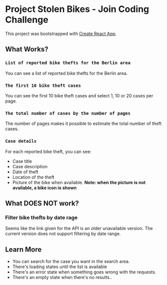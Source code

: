 # Project Stolen Bikes - Join Coding Challenge


This project was bootstrapped with [Create React App](https://github.com/facebook/create-react-app).

## What Works?

### `List of reported bike thefts for the Berlin area`

You can see a list of reported bike thefts for the Berlin area.

### `The first 10 bike theft cases`

You can see the first 10 bike theft cases and select 1, 10 or 20 cases per page.

### `The total number of cases by the number of pages`

The number of pages makes it possible to estimate the total number of theft cases.

### `Case details`



For each reported bike theft, you can see: 
- Case title
- Case description
- Date of theft
- Location of the theft
- Picture of the bike when available. 
**Note: when the picture is not available, a bike icon is shown**


## What DOES NOT work?

### Filter bike thefts by date rage

Seems like the link given for the API is an older unavailable version. The current version does not support filtering by date range.

## Learn More

- You can search for the case you want in the search area.
- There's loading states until the list is available
- There's an error state when something goes wrong with the requests.
- There's an empty state when there's no results..
